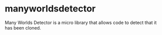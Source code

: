 # manyworldsdetector
Many Worlds Detector is a micro library that allows code to detect that it has been cloned.
